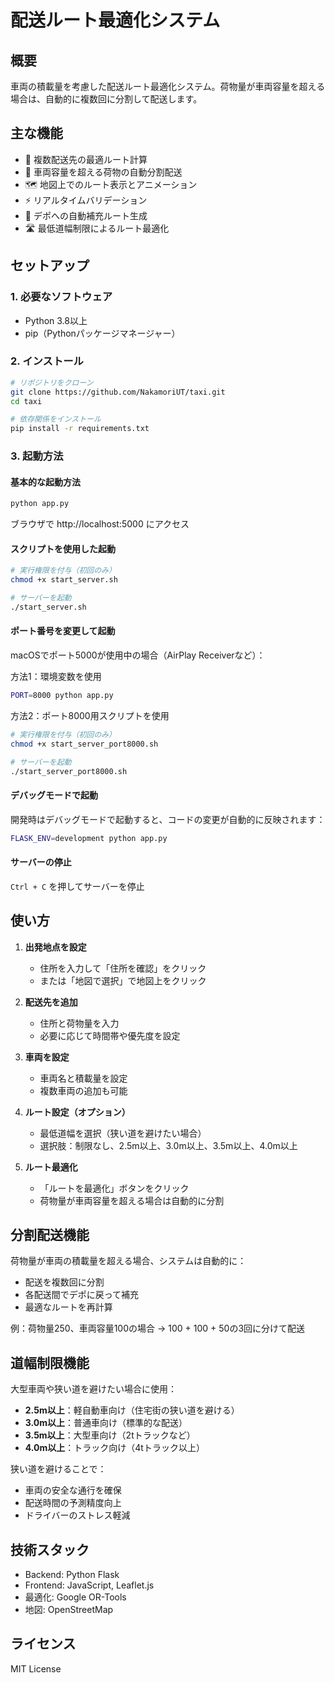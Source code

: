 # 配送ルート最適化システム

## 概要
車両の積載量を考慮した配送ルート最適化システム。荷物量が車両容量を超える場合は、自動的に複数回に分割して配送します。

## 主な機能
- 📍 複数配送先の最適ルート計算
- 🚚 車両容量を超える荷物の自動分割配送
- 🗺️ 地図上でのルート表示とアニメーション
- ⚡ リアルタイムバリデーション
- 🔄 デポへの自動補充ルート生成
- 🛣️ 最低道幅制限によるルート最適化

## セットアップ

### 1. 必要なソフトウェア
- Python 3.8以上
- pip（Pythonパッケージマネージャー）

### 2. インストール
```bash
# リポジトリをクローン
git clone https://github.com/NakamoriUT/taxi.git
cd taxi

# 依存関係をインストール
pip install -r requirements.txt
```

### 3. 起動方法

#### 基本的な起動方法
```bash
python app.py
```
ブラウザで http://localhost:5000 にアクセス

#### スクリプトを使用した起動
```bash
# 実行権限を付与（初回のみ）
chmod +x start_server.sh

# サーバーを起動
./start_server.sh
```

#### ポート番号を変更して起動
macOSでポート5000が使用中の場合（AirPlay Receiverなど）：

方法1：環境変数を使用
```bash
PORT=8000 python app.py
```

方法2：ポート8000用スクリプトを使用
```bash
# 実行権限を付与（初回のみ）
chmod +x start_server_port8000.sh

# サーバーを起動
./start_server_port8000.sh
```

#### デバッグモードで起動
開発時はデバッグモードで起動すると、コードの変更が自動的に反映されます：
```bash
FLASK_ENV=development python app.py
```

#### サーバーの停止
`Ctrl + C` を押してサーバーを停止

## 使い方

1. **出発地点を設定**
   - 住所を入力して「住所を確認」をクリック
   - または「地図で選択」で地図上をクリック

2. **配送先を追加**
   - 住所と荷物量を入力
   - 必要に応じて時間帯や優先度を設定

3. **車両を設定**
   - 車両名と積載量を設定
   - 複数車両の追加も可能

4. **ルート設定（オプション）**
   - 最低道幅を選択（狭い道を避けたい場合）
   - 選択肢：制限なし、2.5m以上、3.0m以上、3.5m以上、4.0m以上

5. **ルート最適化**
   - 「ルートを最適化」ボタンをクリック
   - 荷物量が車両容量を超える場合は自動的に分割

## 分割配送機能
荷物量が車両の積載量を超える場合、システムは自動的に：
- 配送を複数回に分割
- 各配送間でデポに戻って補充
- 最適なルートを再計算

例：荷物量250、車両容量100の場合
→ 100 + 100 + 50の3回に分けて配送

## 道幅制限機能
大型車両や狭い道を避けたい場合に使用：
- **2.5m以上**：軽自動車向け（住宅街の狭い道を避ける）
- **3.0m以上**：普通車向け（標準的な配送）
- **3.5m以上**：大型車向け（2tトラックなど）
- **4.0m以上**：トラック向け（4tトラック以上）

狭い道を避けることで：
- 車両の安全な通行を確保
- 配送時間の予測精度向上
- ドライバーのストレス軽減

## 技術スタック
- Backend: Python Flask
- Frontend: JavaScript, Leaflet.js
- 最適化: Google OR-Tools
- 地図: OpenStreetMap

## ライセンス
MIT License